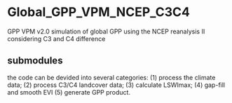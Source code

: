 # Global_GPP_VPM_NCEP_C3C4
GPP VPM v2.0
simulation of global GPP using the NCEP reanalysis II considering C3 and C4 difference

## submodules
the code can be devided into several categories: 
(1) process the climate data; 
(2) process C3/C4 landcover data; 
(3) calculate LSWImax; 
(4) gap-fill and smooth EVI
(5) generate GPP product.
